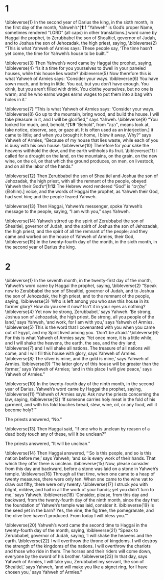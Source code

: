 # 1 
\bibleverse{1} In the second year of Darius the king, in the sixth month, in the first day of the month, Yahweh’s^[**1:1** “Yahweh” is God’s proper Name, sometimes rendered “LORD” (all caps) in other translations.] word came by Haggai the prophet, to Zerubbabel the son of Shealtiel, governor of Judah, and to Joshua the son of Jehozadak, the high priest, saying, \bibleverse{2} “This is what Yahweh of Armies says: These people say, ‘The time hasn’t yet come, the time for Yahweh’s house to be built.’” 


\bibleverse{3} Then Yahweh’s word came by Haggai the prophet, saying, \bibleverse{4} “Is it a time for you yourselves to dwell in your paneled houses, while this house lies waste? \bibleverse{5} Now therefore this is what Yahweh of Armies says: ‘Consider your ways. \bibleverse{6} You have sown much, and bring in little. You eat, but you don’t have enough. You drink, but you aren’t filled with drink. You clothe yourselves, but no one is warm; and he who earns wages earns wages to put them into a bag with holes in it.’ 

\bibleverse{7} “This is what Yahweh of Armies says: ‘Consider your ways. \bibleverse{8} Go up to the mountain, bring wood, and build the house. I will take pleasure in it, and I will be glorified,” says Yahweh. \bibleverse{9} “You looked for much, and, behold,^[**1:9** “Behold”, from “הִנֵּה”, means look at, take notice, observe, see, or gaze at. It is often used as an interjection.] it came to little; and when you brought it home, I blew it away. Why?” says Yahweh of Armies, “Because of my house that lies waste, while each of you is busy with his own house. \bibleverse{10} Therefore for your sake the heavens withhold the dew, and the earth withholds its fruit. \bibleverse{11} I called for a drought on the land, on the mountains, on the grain, on the new wine, on the oil, on that which the ground produces, on men, on livestock, and on all the labor of the hands.” 


\bibleverse{12} Then Zerubbabel the son of Shealtiel and Joshua the son of Jehozadak, the high priest, with all the remnant of the people, obeyed Yahweh their God’s^[**1:12** The Hebrew word rendered “God” is “אֱלֹהִ֑ים” (Elohim).] voice, and the words of Haggai the prophet, as Yahweh their God, had sent him; and the people feared Yahweh. 


\bibleverse{13} Then Haggai, Yahweh’s messenger, spoke Yahweh’s message to the people, saying, “I am with you,” says Yahweh. 

\bibleverse{14} Yahweh stirred up the spirit of Zerubbabel the son of Shealtiel, governor of Judah, and the spirit of Joshua the son of Jehozadak, the high priest, and the spirit of all the remnant of the people; and they came and worked on the house of Yahweh of Armies, their God, \bibleverse{15} in the twenty-fourth day of the month, in the sixth month, in the second year of Darius the king. 

# 2 
\bibleverse{1} In the seventh month, in the twenty-first day of the month, Yahweh’s word came by Haggai the prophet, saying, \bibleverse{2} “Speak now to Zerubbabel the son of Shealtiel, governor of Judah, and to Joshua the son of Jehozadak, the high priest, and to the remnant of the people, saying, \bibleverse{3} ‘Who is left among you who saw this house in its former glory? How do you see it now? Isn’t it in your eyes as nothing? \bibleverse{4} Yet now be strong, Zerubbabel,’ says Yahweh. ‘Be strong, Joshua son of Jehozadak, the high priest. Be strong, all you people of the land,’ says Yahweh, ‘and work, for I am with you,’ says Yahweh of Armies. \bibleverse{5} This is the word that I covenanted with you when you came out of Egypt, and my Spirit lived among you. ‘Don’t be afraid.’ \bibleverse{6} For this is what Yahweh of Armies says: ‘Yet once more, it is a little while, and I will shake the heavens, the earth, the sea, and the dry land; \bibleverse{7} and I will shake all nations. The treasure of all nations will come, and I will fill this house with glory, says Yahweh of Armies. \bibleverse{8} The silver is mine, and the gold is mine,’ says Yahweh of Armies. \bibleverse{9} ‘The latter glory of this house will be greater than the former,’ says Yahweh of Armies; ‘and in this place I will give peace,’ says Yahweh of Armies.” 

\bibleverse{10} In the twenty-fourth day of the ninth month, in the second year of Darius, Yahweh’s word came by Haggai the prophet, saying, \bibleverse{11} “Yahweh of Armies says: Ask now the priests concerning the law, saying, \bibleverse{12} ‘If someone carries holy meat in the fold of his garment, and with his fold touches bread, stew, wine, oil, or any food, will it become holy?’” 

The priests answered, “No.” 

\bibleverse{13} Then Haggai said, “If one who is unclean by reason of a dead body touch any of these, will it be unclean?” 

The priests answered, “It will be unclean.” 

\bibleverse{14} Then Haggai answered, “‘So is this people, and so is this nation before me,’ says Yahweh; ‘and so is every work of their hands. That which they offer there is unclean. \bibleverse{15} Now, please consider from this day and backward, before a stone was laid on a stone in Yahweh’s temple. \bibleverse{16} Through all that time, when one came to a heap of twenty measures, there were only ten. When one came to the wine vat to draw out fifty, there were only twenty. \bibleverse{17} I struck you with blight, mildew, and hail in all the work of your hands; yet you didn’t turn to me,’ says Yahweh. \bibleverse{18} ‘Consider, please, from this day and backward, from the twenty-fourth day of the ninth month, since the day that the foundation of Yahweh’s temple was laid, consider it. \bibleverse{19} Is the seed yet in the barn? Yes, the vine, the fig tree, the pomegranate, and the olive tree haven’t produced. From today I will bless you.’” 

\bibleverse{20} Yahweh’s word came the second time to Haggai in the twenty-fourth day of the month, saying, \bibleverse{21} “Speak to Zerubbabel, governor of Judah, saying, ‘I will shake the heavens and the earth. \bibleverse{22} I will overthrow the throne of kingdoms. I will destroy the strength of the kingdoms of the nations. I will overthrow the chariots and those who ride in them. The horses and their riders will come down, everyone by the sword of his brother. \bibleverse{23} In that day, says Yahweh of Armies, I will take you, Zerubbabel my servant, the son of Shealtiel,’ says Yahweh, ‘and will make you like a signet ring, for I have chosen you,’ says Yahweh of Armies.” 